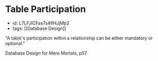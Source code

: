 # Table Participation
* id: L7LFJlCFas7s4lfHJjMp2
* tags: [[Database Design]]

"A table's participation within a relationship can be either mandatory or optional."

Database Design for Mere Mortals, p57